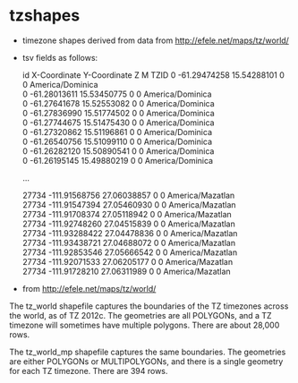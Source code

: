 tzshapes
========

* timezone shapes derived from data from http://efele.net/maps/tz/world/

* tsv fields as follows:

	id	X-Coordinate	Y-Coordinate	Z	M	TZID
	0	-61.29474258	 15.54288101	0	0	America/Dominica	
	0	-61.28013611	 15.53450775	0	0	America/Dominica	
	0	-61.27641678	 15.52553082	0	0	America/Dominica	
	0	-61.27836990	 15.51774502	0	0	America/Dominica	
	0	-61.27744675	 15.51475430	0	0	America/Dominica	
	0	-61.27320862	 15.51196861	0	0	America/Dominica	
	0	-61.26540756	 15.51099110	0	0	America/Dominica	
	0	-61.26282120	 15.50890541	0	0	America/Dominica	
	0	-61.26195145	 15.49880219	0	0	America/Dominica	
	
	...

	27734	-111.91568756	 27.06038857	0	0	America/Mazatlan	
	27734	-111.91547394	 27.05460930	0	0	America/Mazatlan	
	27734	-111.91708374	 27.05118942	0	0	America/Mazatlan	
	27734	-111.92748260	 27.04515839	0	0	America/Mazatlan	
	27734	-111.93288422	 27.04478836	0	0	America/Mazatlan	
	27734	-111.93438721	 27.04688072	0	0	America/Mazatlan	
	27734	-111.92853546	 27.05666542	0	0	America/Mazatlan	
	27734	-111.92071533	 27.06205177	0	0	America/Mazatlan	
	27734	-111.91728210	 27.06311989	0	0	America/Mazatlan	
	
* from http://efele.net/maps/tz/world/

The tz_world shapefile captures the boundaries of the TZ timezones across the world, as of TZ 2012c. The geometries are all POLYGONs, and a TZ timezone will sometimes have multiple polygons. There are about 28,000 rows.

The tz_world_mp shapefile captures the same boundaries. The geometries are either POLYGONs or MULTIPOLYGONs, and there is a single geometry for each TZ timezone. There are 394 rows.



